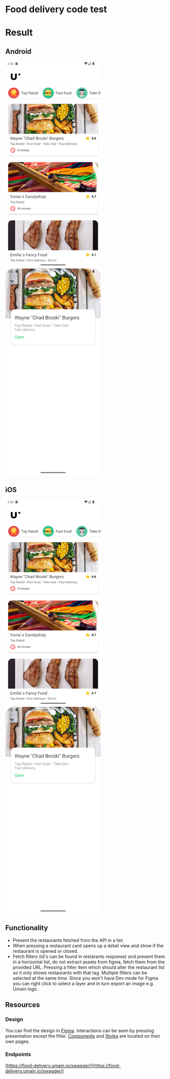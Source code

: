 # Food delivery code test

# Result

## Android
<p float="left">
    <img src="./screenshots/restaurants_list.png" width="300" height="650" />
    <img src="./screenshots/restaurant_details.png" width="300" height="650" />
</p>

## iOS
<p float="left">
    <img src="./screenshots/restaurants_list.png" width="300" height="650" />
    <img src="./screenshots/restaurant_details.png" width="300" height="650" />
</p>

## Functionality

- Present the restaurants fetched from the API in a list.
- When pressing a restaurant card opens up a detail view and show if the restaurant is opened or closed.
- Fetch filters (id's can be found in restarants response) and present them in a horizontal list, do not extract assets from figma, fetch them from the provided URL. Pressing a filter item which should alter the restaurant list so it only shows restaurants with that tag. Multiple filters can be selected at the same time. Since you won't have Dev mode for Figma you can right click to select a layer and in turn export an image e.g. Umain logo.

## Resources

### Design 
You can find the design in [Figma](https://www.figma.com/file/cieUHtlRMwZrrOCuehBjf7/Code-test---app?type=design&node-id=0-1&mode=design&t=U2xVDC4ro2wtEK4P-0).
Interactions can be seen by pressing presentation except the filter.
[Components](https://www.figma.com/file/cieUHtlRMwZrrOCuehBjf7/Code-test---app?type=design&node-id=305-96&mode=design) and [Styles](https://www.figma.com/file/cieUHtlRMwZrrOCuehBjf7/Code-test---app?type=design&node-id=305-102&mode=design) are located on their own pages.

### Endpoints
[https://food-delivery.umain.io/swagger/](https://food-delivery.umain.io/swagger/)


